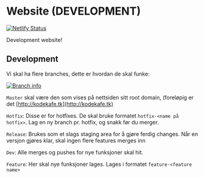 # Website (DEVELOPMENT)


[![Netlify Status](https://api.netlify.com/api/v1/badges/63bc5198-1b67-4dfe-b36b-22621469c564/deploy-status)](https://app.netlify.com/sites/boring-torvalds-37103a/deploys)

Development website!

## Development

Vi skal ha flere branches, dette er hvordan de skal funke:

[![Branch info](https://i.pinimg.com/originals/d6/06/ac/d606ac0eca71d6ead76c73d7aa08d51b.png)]()

`Master` skal være den som vises på nettsiden sitt root domain, (foreløpig er det [http://kodekafe.tk](http://kodekafe.tk)

`Hotfix`: Disse er for hotfixes. De skal bruke formatet `hotfix-<name på hotfix>`. Lag en ny branch pr. hotfix, og snakk før du merger.

`Release`: Brukes som et slags staging area for å gjøre ferdig changes. Når en versjon gjøres klar, skal ingen flere features merges inn

`Dev`: Alle merges og pushes for nye funksjoner skal hit.

`Feature`: Her skal nye funksjoner lages. Lages i formatet `feature-<feature name>`
